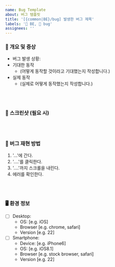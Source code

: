 ```yaml
---
name: Bug Template
about: 버그 템플릿
title: '[{common|BE}/bug] 발생한 버그 제목'
labels: '🤖 BE, 🐛 bug'
assignees: ''
---
```


### 📝 개요 및 증상

- 버그 발생 상황:
- 기대한 동작
    - (어떻게 동작할 것이라고 기대했는지 작성합니다.)
- 실제 동작
    - (실제로 어떻게 동작했는지 작성합니다.)

<br><br>

### 📸 스크린샷 (필요 시)

<br><br>

### 🐛 버그 재현 방법

1. '...'에 간다.
2. '....'를 클릭한다.
3. '....'까지 스크롤을 내린다.
4. 에러를 확인한다.

<br><br>

### 🖥 환경 정보

- [ ] Desktop:
    - OS: [e.g. iOS]
    - Browser [e.g. chrome, safari]
    - Version [e.g. 22]
- [ ] Smartphone:
    - Device: [e.g. iPhone6]
    - OS: [e.g. iOS8.1]
    - Browser [e.g. stock browser, safari]
    - Version [e.g. 22]
